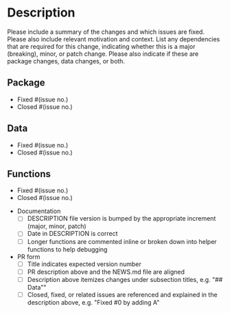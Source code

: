 # Description

Please include a summary of the changes and which issues are fixed. 
Please also include relevant motivation and context. 
List any dependencies that are required for this change,
indicating whether this is a major (breaking), minor, or patch change.
Please also indicate if these are package changes, data changes, or both.  

## Package

* Fixed #(issue no.)
* Closed #(issue no.)

## Data

* Fixed #(issue no.)
* Closed #(issue no.)

## Functions

* Fixed #(issue no.)
* Closed #(issue no.)

- Documentation
  - [ ] DESCRIPTION file version is bumped by the appropriate increment (major, minor, patch)
  - [ ] Date in DESCRIPTION is correct
  - [ ] Longer functions are commented inline or broken down into helper functions to help debugging
- PR form
  - [ ] Title indicates expected version number
  - [ ] PR description above and the NEWS.md file are aligned
  - [ ] Description above itemizes changes under subsection titles, e.g. "## Data""
  - [ ] Closed, fixed, or related issues are referenced and explained in the description above, e.g. "Fixed #0 by adding A"
